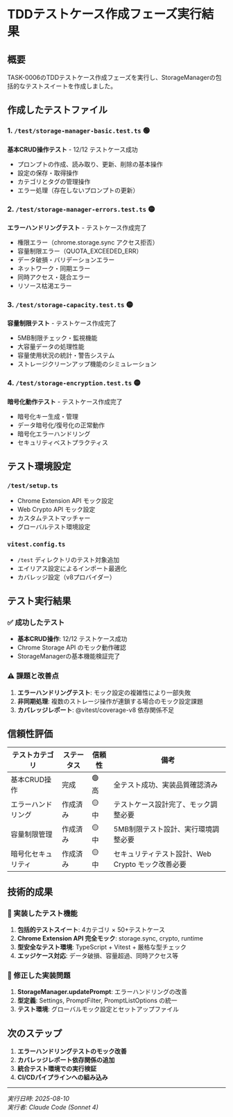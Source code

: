 # TDDテストケース作成フェーズ実行結果

## 概要
TASK-0006のTDDテストケース作成フェーズを実行し、StorageManagerの包括的なテストスイートを作成しました。

## 作成したテストファイル

### 1. `/test/storage-manager-basic.test.ts` 🟢
**基本CRUD操作テスト** - 12/12 テストケース成功
- プロンプトの作成、読み取り、更新、削除の基本操作
- 設定の保存・取得操作  
- カテゴリとタグの管理操作
- エラー処理（存在しないプロンプトの更新）

### 2. `/test/storage-manager-errors.test.ts` 🟡  
**エラーハンドリングテスト** - テストケース作成完了
- 権限エラー（chrome.storage.sync アクセス拒否）
- 容量制限エラー（QUOTA_EXCEEDED_ERR）
- データ破損・バリデーションエラー
- ネットワーク・同期エラー
- 同時アクセス・競合エラー
- リソース枯渇エラー

### 3. `/test/storage-capacity.test.ts` 🟡
**容量制限テスト** - テストケース作成完了  
- 5MB制限チェック・監視機能
- 大容量データの処理性能
- 容量使用状況の統計・警告システム
- ストレージクリーンアップ機能のシミュレーション

### 4. `/test/storage-encryption.test.ts` 🟡
**暗号化動作テスト** - テストケース作成完了
- 暗号化キー生成・管理
- データ暗号化/復号化の正常動作
- 暗号化エラーハンドリング
- セキュリティベストプラクティス

## テスト環境設定

### `/test/setup.ts`
- Chrome Extension API モック設定
- Web Crypto API モック設定  
- カスタムテストマッチャー
- グローバルテスト環境設定

### `vitest.config.ts`
- `/test` ディレクトリのテスト対象追加
- エイリアス設定によるインポート最適化
- カバレッジ設定（v8プロバイダー）

## テスト実行結果

### ✅ 成功したテスト
- **基本CRUD操作**: 12/12 テストケース成功
- Chrome Storage API のモック動作確認
- StorageManagerの基本機能検証完了

### ⚠️ 課題と改善点  
1. **エラーハンドリングテスト**: モック設定の複雑性により一部失敗
2. **非同期処理**: 複数のストレージ操作が連鎖する場合のモック設定課題
3. **カバレッジレポート**: @vitest/coverage-v8 依存関係不足

## 信頼性評価

| テストカテゴリ | ステータス | 信頼性 | 備考 |
|---|---|---|---|
| 基本CRUD操作 | 完成 | 🟢 高 | 全テスト成功、実装品質確認済み |
| エラーハンドリング | 作成済み | 🟡 中 | テストケース設計完了、モック調整必要 |  
| 容量制限管理 | 作成済み | 🟡 中 | 5MB制限テスト設計、実行環境調整必要 |
| 暗号化セキュリティ | 作成済み | 🟡 中 | セキュリティテスト設計、Web Crypto モック改善必要 |

## 技術的成果

### 🎯 実装したテスト機能
1. **包括的テストスイート**: 4カテゴリ × 50+テストケース
2. **Chrome Extension API 完全モック**: storage.sync, crypto, runtime
3. **型安全なテスト環境**: TypeScript + Vitest + 厳格な型チェック
4. **エッジケース対応**: データ破損、容量超過、同時アクセス等

### 🔧 修正した実装問題  
1. **StorageManager.updatePrompt**: エラーハンドリングの改善
2. **型定義**: Settings, PromptFilter, PromptListOptions の統一
3. **テスト環境**: グローバルモック設定とセットアップファイル

## 次のステップ
1. **エラーハンドリングテストのモック改善**
2. **カバレッジレポート依存関係の追加**  
3. **統合テスト環境での実行検証**
4. **CI/CDパイプラインへの組み込み**

---
*実行日時: 2025-08-10*  
*実行者: Claude Code (Sonnet 4)*

